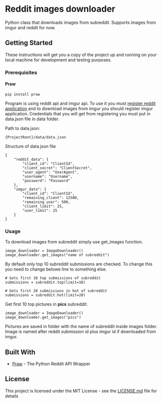 # Reddit images downloader
Python class that downloads images from subreddit. Supports images from imgur and reddit for now.

## Getting Started

These instructions will get you a copy of the project up and running on your local machine for development and testing purposes.

### Prerequisites

#### Praw
```
pip install praw
```
Program is using reddit api and imgur api. To use it you must [register reddit application](https://www.reddit.com/prefs/apps/) and to download images from imgur you should register imgur application. Credentials that you will get from registering you must put in data.json file in data folder.

Path to data.json:
```
{ProjectRoot}/data/data.json
```
Structure of data.json file
```
{
    "reddit_data": {
        "client_id": "ClientId",
        "client_secret": "ClientSecret",
        "user_agent": "UserAgent",
        "username": "Username",
        "password": "Password"
    },
    "imgur_data": {
        "client_id": "ClientId",
        "remaining_client": 12500,
        "remaining_user": 500,
        "client_limit": 25,
        "user_limit": 25
    }
}
```

### Usage

To download images from subreddit simply use get_images function.

```
image_downloader = ImageDownloader()
image_downloader.get_images("name of subreddit")
```

By default only top 10 subreddit submissions are checked. To change this you need to change belowe line to something else.

```
# Gets first 10 top submissions of subreddit
submissions = subreddit.top(limit=10)

# Gets first 20 submissions in hot of subreddit
submissions = subreddit.hot(limit=20)
```
Get first 10 top pictures in **pics** subreddit.
```
image_downloader = ImageDownloader()
image_downloader.get_images("pics")
```

Pictures are saved in folder with the name of subreddit inside images folder. Image is named after reddit submission id plus imgur id if downloaded from imgur.

## Built With

* [Praw](https://praw.readthedocs.io/en/latest/) - The Python Reddit API Wrapper
## License

This project is licensed under the MIT License - see the [LICENSE.md](LICENSE.md) file for details

